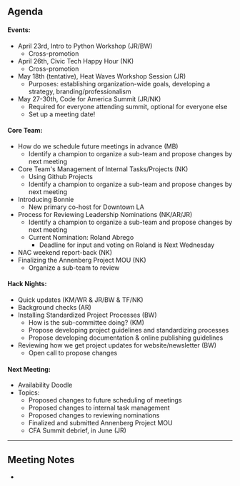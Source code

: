 ## Agenda

#### Events:
* April 23rd, Intro to Python Workshop (JR/BW)
  * Cross-promotion
* April 26th, Civic Tech Happy Hour (NK)
  * Cross-promotion
* May 18th (tentative), Heat Waves Workshop Session (JR)
  * Purposes: establishing organization-wide goals, developing a strategy, branding/professionalism
* May 27-30th, Code for America Summit (JR/NK)
  * Required for everyone attending summit, optional for everyone else
  * Set up a meeting date!

#### Core Team:
* How do we schedule future meetings in advance (MB)
  * Identify a champion to organize a sub-team and propose changes by next meeting
* Core Team's Management of Internal Tasks/Projects (NK)
  * Using Github Projects
  * Identify a champion to organize a sub-team and propose changes by next meeting
* Introducing Bonnie
  * New primary co-host for Downtown LA
* Process for Reviewing Leadership Nominations (NK/AR/JR)
  * Identify a champion to organize a sub-team and propose changes by next meeting
  * Current Nomination: Roland Abrego
    * Deadline for input and voting on Roland is Next Wednesday
* NAC weekend report-back (NK)
* Finalizing the Annenberg Project MOU (NK)
  * Organize a sub-team to review

#### Hack Nights:
* Quick updates (KM/WR & JR/BW & TF/NK)
* Background checks (AR)
* Installing Standardized Project Processes (BW)
  * How is the sub-committee doing? (KM)
  * Propose developing project guidelines and standardizing processes
  * Propose developing documentation & online publishing guidelines 
* Reviewing how we get project updates for website/newsletter (BW)
  * Open call to propose changes
    
#### Next Meeting:
* Availability Doodle
* Topics:
  * Proposed changes to future scheduling of meetings
  * Proposed changes to internal task management
  * Proposed changes to reviewing nominations
  * Finalized and submitted Annenberg Project MOU
  * CFA Summit debrief, in June (JR)

---
## Meeting Notes
* 
